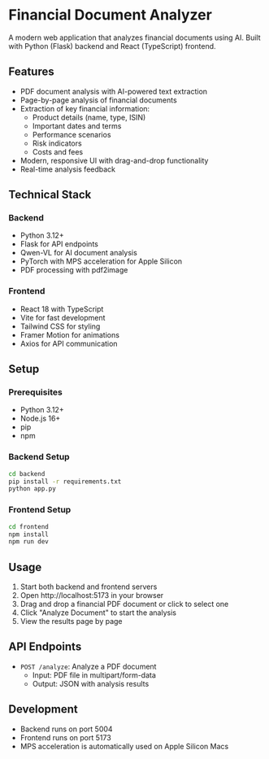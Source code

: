 # Financial Document Analyzer

A modern web application that analyzes financial documents using AI. Built with Python (Flask) backend and React (TypeScript) frontend.

## Features

- PDF document analysis with AI-powered text extraction
- Page-by-page analysis of financial documents
- Extraction of key financial information:
  - Product details (name, type, ISIN)
  - Important dates and terms
  - Performance scenarios
  - Risk indicators
  - Costs and fees
- Modern, responsive UI with drag-and-drop functionality
- Real-time analysis feedback

## Technical Stack

### Backend
- Python 3.12+
- Flask for API endpoints
- Qwen-VL for AI document analysis
- PyTorch with MPS acceleration for Apple Silicon
- PDF processing with pdf2image

### Frontend
- React 18 with TypeScript
- Vite for fast development
- Tailwind CSS for styling
- Framer Motion for animations
- Axios for API communication

## Setup

### Prerequisites
- Python 3.12+
- Node.js 16+
- pip
- npm

### Backend Setup
```bash
cd backend
pip install -r requirements.txt
python app.py
```

### Frontend Setup
```bash
cd frontend
npm install
npm run dev
```

## Usage

1. Start both backend and frontend servers
2. Open http://localhost:5173 in your browser
3. Drag and drop a financial PDF document or click to select one
4. Click "Analyze Document" to start the analysis
5. View the results page by page

## API Endpoints

- `POST /analyze`: Analyze a PDF document
  - Input: PDF file in multipart/form-data
  - Output: JSON with analysis results

## Development

- Backend runs on port 5004
- Frontend runs on port 5173
- MPS acceleration is automatically used on Apple Silicon Macs